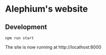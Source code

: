 # Alephium's website

## Development

```shell
npm run start
```

The site is now running at http://localhost:8000
